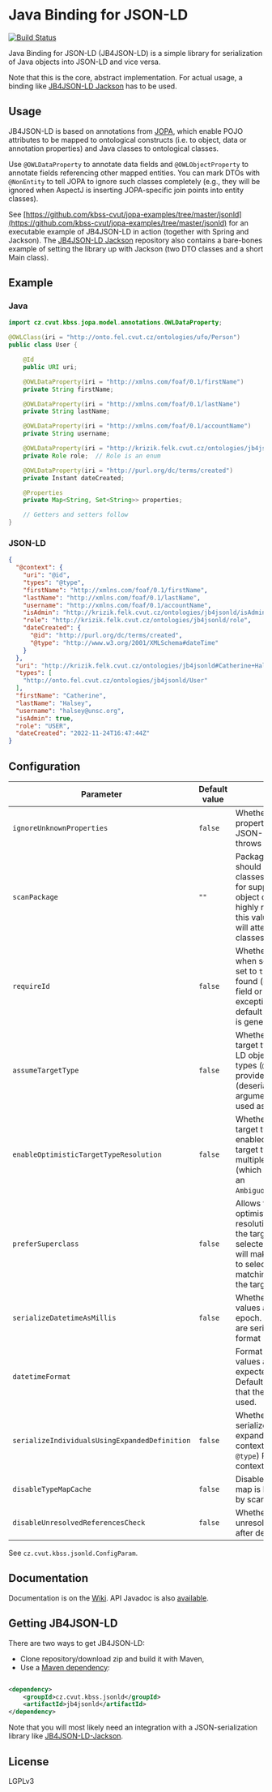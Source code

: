 # Java Binding for JSON-LD

[![Build Status](https://kbss.felk.cvut.cz/jenkins/buildStatus/icon?job=jaxb-jsonld)](https://kbss.felk.cvut.cz/jenkins/job/jaxb-jsonld)

Java Binding for JSON-LD (JB4JSON-LD) is a simple library for serialization of Java objects into JSON-LD and vice versa.

Note that this is the core, abstract implementation. For actual usage, a binding
like [JB4JSON-LD Jackson](https://github.com/kbss-cvut/jb4jsonld-jackson)
has to be used.

## Usage

JB4JSON-LD is based on annotations from [JOPA](https://github.com/kbss-cvut/jopa), which enable POJO attributes to be
mapped to ontological constructs (i.e. to object, data or annotation properties) and Java classes to ontological
classes.

Use `@OWLDataProperty` to annotate data fields and `@OWLObjectProperty` to annotate fields referencing other mapped
entities. You can mark DTOs with `@NonEntity` to tell JOPA to ignore such classes completely (e.g., they will be ignored
when AspectJ is inserting JOPA-specific join points into entity classes).

See [https://github.com/kbss-cvut/jopa-examples/tree/master/jsonld](https://github.com/kbss-cvut/jopa-examples/tree/master/jsonld)
for an executable example of JB4JSON-LD in action (together with Spring and Jackson).
The [JB4JSON-LD Jackson](https://github.com/kbss-cvut/jb4jsonld-jackson)
repository also contains a bare-bones example of setting the library up with Jackson (two DTO classes and a short Main
class).

## Example

### Java

```Java
import cz.cvut.kbss.jopa.model.annotations.OWLDataProperty;

@OWLClass(iri = "http://onto.fel.cvut.cz/ontologies/ufo/Person")
public class User {

    @Id
    public URI uri;

    @OWLDataProperty(iri = "http://xmlns.com/foaf/0.1/firstName")
    private String firstName;

    @OWLDataProperty(iri = "http://xmlns.com/foaf/0.1/lastName")
    private String lastName;

    @OWLDataProperty(iri = "http://xmlns.com/foaf/0.1/accountName")
    private String username;

    @OWLDataProperty(iri = "http://krizik.felk.cvut.cz/ontologies/jb4jsonld/role")
    private Role role;  // Role is an enum

    @OWLDataProperty(iri = "http://purl.org/dc/terms/created")
    private Instant dateCreated;

    @Properties
    private Map<String, Set<String>> properties;

    // Getters and setters follow
}
```

### JSON-LD

```JSON
{
  "@context": {
    "uri": "@id",
    "types": "@type",
    "firstName": "http://xmlns.com/foaf/0.1/firstName",
    "lastName": "http://xmlns.com/foaf/0.1/lastName",
    "username": "http://xmlns.com/foaf/0.1/accountName",
    "isAdmin": "http://krizik.felk.cvut.cz/ontologies/jb4jsonld/isAdmin",
    "role": "http://krizik.felk.cvut.cz/ontologies/jb4jsonld/role",
    "dateCreated": {
      "@id": "http://purl.org/dc/terms/created",
      "@type": "http://www.w3.org/2001/XMLSchema#dateTime"
    }
  },
  "uri": "http://krizik.felk.cvut.cz/ontologies/jb4jsonld#Catherine+Halsey",
  "types": [
    "http://onto.fel.cvut.cz/ontologies/jb4jsonld/User"
  ],
  "firstName": "Catherine",
  "lastName": "Halsey",
  "username": "halsey@unsc.org",
  "isAdmin": true,
  "role": "USER",
  "dateCreated": "2022-11-24T16:47:44Z"
}
```

## Configuration

| Parameter                                     | Default value | Explanation                                                                                                                                                                                                                                                                  |
|-----------------------------------------------|---------------|------------------------------------------------------------------------------------------------------------------------------------------------------------------------------------------------------------------------------------------------------------------------------|
| `ignoreUnknownProperties`                     | `false`       | Whether to ignore unknown properties when deserializing JSON-LD. Default behavior throws an exception.                                                                                                                                                                       |
| `scanPackage`                                 | `""`          | Package in which the library should look for mapped classes. The scan is important for support for polymorphism in object deserialization. It is highly recommended to specify this value, otherwise the library will attempt to load and scan all classes on the classpath. |
| `requireId`                                   | `false`       | Whether to require an identifier when serializing an object. If set to `true` and no identifier is found (either there is no `@Id` field or its value is `null`), an exception will be thrown. By default a blank node identifier is generated if no id is present.          |
| `assumeTargetType`                            | `false`       | Whether to allow assuming target type in case the JSON-LD object does not contain types (`@type`). If set to `true`, the provided Java type (deserialization invocation argument, field type) will be used as target type.                                                   |
| `enableOptimisticTargetTypeResolution`        | `false`       | Whether to enable optimistic target type resolution. If enabled, this allows to pick a target type even if there are multiple matching classes (which would normally end with an `AmbiguousTargetTypeException`).                                                            |
| `preferSuperclass`                            | `false`       | Allows to further specify optimistic target type resolution. By default, any of the target classes may be selected. Setting this to `true` will make the resolver attempt to select a superclass of the matching classes (if it is also in the target set).                  |
| `serializeDatetimeAsMillis`                   | `false`       | Whether to serialize datetime values as millis since Unix epoch. If false, datetime value are serialize as string in ISO format (default).                                                                                                                                   |
| `datetimeFormat`                              |               | Format in which datetime values are serialized (and expected for deserialization). Default is undefined, meaning that the ISO 8601 format is used.                                                                                                                           |
| `serializeIndividualsUsingExpandedDefinition` | `false`       | Whether individuals should be serialized as string with expanded term definition in context (consisting of `@id` and `@type`) Relevant only for context-based serializer.                                                                                                    |
| `disableTypeMapCache`                         | `false`       | Disables type map cache. Type map is built for deserialization by scanning the classpath.                                                                                                                                                                                    |
| `disableUnresolvedReferencesCheck`            | `false`       | Whether to disable the unresolved references check after deserialization.                                                                                                                                                                                                    |
See `cz.cvut.kbss.jsonld.ConfigParam`.

## Documentation

Documentation is on the [Wiki](https://github.com/kbss-cvut/jb4jsonld/wiki). API Javadoc is
also [available](https://kbss.felk.cvut.cz/jenkins/view/Java%20Tools/job/jaxb-jsonld/javadoc/).

## Getting JB4JSON-LD

There are two ways to get JB4JSON-LD:

* Clone repository/download zip and build it with Maven,
* Use a [Maven dependency](http://search.maven.org/#search%7Cga%7C1%7Ccz.cvut.kbss.jsonld):

```XML

<dependency>
    <groupId>cz.cvut.kbss.jsonld</groupId>
    <artifactId>jb4jsonld</artifactId>
</dependency>
```

Note that you will most likely need an integration with a JSON-serialization library
like [JB4JSON-LD-Jackson](https://github.com/kbss-cvut/jb4jsonld-jackson).

## License

LGPLv3

